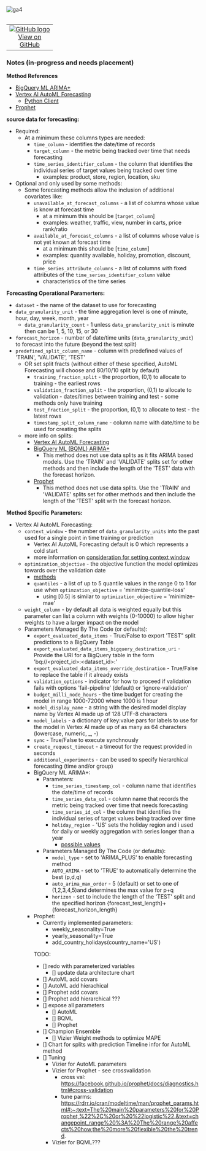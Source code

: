 ![ga4](https://www.google-analytics.com/collect?v=2&tid=G-6VDTYWLKX6&cid=1&en=page_view&sid=1&dl=statmike%2Fvertex-ai-mlops%2FDev&dt=04g+Notes+Holder.md)
<!--- header table --->
<table align="left">     
  <td style="text-align: center">
    <a href="https://github.com/statmike/vertex-ai-mlops/blob/main/Dev%2F04g+Notes+Holder.md">
      <img src="https://cloud.google.com/ml-engine/images/github-logo-32px.png" alt="GitHub logo">
      <br>View on<br>GitHub
    </a>
  </td>
</table><br/><br/><br/><br/>

---
### Notes (in-progress and needs placement)

**Method References**

- [BigQuery ML ARIMA+](https://cloud.google.com/bigquery-ml/docs/reference/standard-sql/bigqueryml-syntax-create-time-series)
- [Vertex AI AutoML Forecasting](https://cloud.google.com/vertex-ai/docs/tabular-data/forecasting/overview)
    - [Python Client](https://cloud.google.com/python/docs/reference/aiplatform/latest/google.cloud.aiplatform.AutoMLForecastingTrainingJob)
- [Prophet](https://facebook.github.io/prophet/docs/quick_start.html#python-api)

**source data for forecasting:**

- Required:
    - At a minimum these columns types are needed:
        - `time_column` - identifies the date/time of records
        - `target_column` - the metric being tracked over time that needs forecasting
        - `time_series_identifier_column` - the column that identifies the individual series of target values being tracked over time
            - examples: product, store, region, location, sku
- Optional and only used by some methods:
    - Some forecasting methods allow the inclusion of additional covariates like:
        - `unavailable_at_forecast_columns` - a list of columns whose value is know at forecast time
            - at a minimum this should be [`target_column`]
            - examples: weather, traffic, view, number in carts, price rank/ratio
        - `available_at_forecast_columns` - a list of columns whose value is not yet known at forecast time
            - at a minimum this should be [`time_column`]
            - examples: quantity available, holiday, promotion, discount, price
        - `time_series_attribute_columns` - a list of columns with fixed attributes of the `time_series_identifier_column` value
            - characteristics of the time series

**Forecasting Operational Paramerters:**

- `dataset` - the name of the dataset to use for forecasting
- `data_granularity_unit` - the time aggregation level is one of minute, hour, day, week, month, year
    - `data_granularity_count` - 1 unless `data_granularity_unit` is minute then can be 1, 5, 10, 15, or 30
- `forecast_horizon` - number of date/time units (`data_granularity_unit`) to forecast into the future (beyond the test split)
- `predefined_split_column_name` - column with predefined values of 'TRAIN', 'VALIDATE', 'TEST'
    - OR set split fracts (without either of these specified, AutoML Forecasting will choose and 80/10/10 split by default)
        - `training_fraction_split` - the proportion, (0,1) to allocate to training - the earliest rows
        - `validation_fraction_split` - the proportion, (0,1) to allocate to validation - dates/times between training and test - some methods only have training
        - `test_fraction_split` - the proportion, (0,1) to allocate to test - the latest rows
        - `timestamp_split_column_name` - column name with date/time to be used for creating the splits
     - more info on splits:
         - [Vertex AI AutoML Forecasting](https://cloud.google.com/vertex-ai/docs/tabular-data/forecasting/prepare-data#split)
         - [BigQuery ML (BQML) ARIMA+](https://cloud.google.com/bigquery-ml/docs/reference/standard-sql/bigqueryml-syntax-create-time-series)
             - This method does not use data splits as it fits ARIMA based models.  Use the 'TRAIN' and 'VALIDATE' splits set for other methods and then include the length of the 'TEST' data with the forecast horizon.
         - [Prophet](https://facebook.github.io/prophet/docs/quick_start.html#python-api)
             - This method does not use data splits.  Use the 'TRAIN' and 'VALIDATE' splits set for other methods and then include the length of the 'TEST' split with the forecast horizon.
    
**Method Specific Parameters:**

- Vertex AI AutoML Forecasting:
    - `context_window` - the number of `data_granularity_units` into the past used for a single point in time training or prediction
        - Vertex AI AutoML Forecasting default is 0 which represents a cold start
        - more information on [consideration for setting context window](https://cloud.google.com/vertex-ai/docs/datasets/bp-tabular#context-window)
    - `optimization_objective` - the objective function the model optimizes towards over the validation date
        - [methods](https://cloud.google.com/vertex-ai/docs/tabular-data/forecasting/train-automl-model#optimization_objectives_for_tabular_automl_forecast_models)
        - `quantiles` - a list of up to 5 quantile values in the range 0 to 1 for use when `optimzation_objective` = 'minimize-quantile-loss' 
            - using [0.5] is similar to `optimization_objective` = 'minimize-mae'
    - `weight_column` - by default all data is weighted equally but this parameter can list a column with weights (0-10000) to allow higher weights to have a larger impact on the model
    - Parameters Managed By The Code (or defaults):
        - `export_evaluated_data_items` - True/False to export 'TEST" split predictions to a BigQuery Table
        - `export_evaluated_data_items_bigquery_destination_uri` - Provide the URI for a BigQuery table in the form 'bq://<project_id>:<dataset_id>:<table>'
        - `export_evaluated_data_items_override_destination` - True/False to replace the table if it already exists
        - `validation_options` - indicator for how to proceed if validation fails with options 'fail-pipeline' (default) or 'ignore-validation'
        - `budget_milli_node_hours` - the time budget for creating the model in range 1000-72000 where 1000 is 1 hour
        - `model_display_name` - a string with the desired model display name by Vertex AI made up of 128 UTF-8 characters
        - `model_labels` - a dictionary of key:value pars for labels to use for the model in Vertex AI made up of as many as 64 characters (lowercase, numeric, _, -)
        - `sync` - True/False to execute synchnously
        - `create_request_timeout` - a timeout for the request provided in seconds
    - `additional_experiments` - can be used to specify hierarchical forecasting (time and/or group)
- BigQuery ML ARIMA+:
    - Parameters:
        - `time_series_timestamp_col` - column name that identifies the date/time of records
        - `time_series_data_col` -  column name that records the metric being tracked over time that needs forecasting
        - `time_series_id_col` - the column that identifies the individual series of target values being tracked over time 
        - `holiday_region` - 'US' sets the holiday region and i used for daily or weekly aggregation with series longer than a year
            - [possible values](https://cloud.google.com/bigquery-ml/docs/reference/standard-sql/bigqueryml-syntax-create-time-series#holiday_region)
    - Parameters Managed By The Code (or defaults):
        - `model_type` - set to 'ARIMA_PLUS' to enable forecasting method
        - `AUTO_ARIMA` - set to 'TRUE' to automatically determine the best (p,d,q) 
        - `auto_arima_max_order` - 5 (default) or set to one of (1,2,3,4,5)and determines the max value for p+q
        - `horizon` - set to include the length of the 'TEST' split and the specified horizon {forecast_test_length}+{forecast_horizon_length}
- Prophet:
    - Currently implemented parameters:
        - weekly_seasonality=True
        - yearly_seasonality=True
        - add_country_holidays(country_name='US')
    


    
TODO:
- [] redo with parameterized variables
    - [] update data architecture chart
- [] AutoML add covars
- [] AutoML add hierachical
- [] Prophet add covars
- [] Prophet add hierarchical ???
- [] expose all parameters
    - [] AutoML
    - [] BQML
    - [] Prophet
- [] Champion Ensemble
    - [] Vizier Weight methods to optimize MAPE
- [] Chart for splits with prediction Timeline infor for AutoML method
- [] Tuning
    - Vizier for AutoML parameters
    - Vizier for Prophet - see crossvalidation 
        - cross val: https://facebook.github.io/prophet/docs/diagnostics.html#cross-validation
        - tune parms: https://rdrr.io/cran/modeltime/man/prophet_params.html#:~:text=The%20main%20parameters%20for%20Prophet,%22%2C%20or%20%22logistic%22.&text=changepoint_range%20%3A%20The%20range%20affects%20how,the%20more%20flexible%20the%20trend.
    - Vizier for BQML???
    
